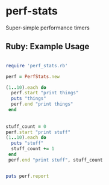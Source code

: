 # perf-stats
Super-simple performance timers


## Ruby: Example Usage

```ruby

require 'perf_stats.rb'

perf = PerfStats.new

(1..10).each do 
  perf.start "print things"
  puts "things"
  perf.end "print things"
 end
 
 
stuff_count = 0
perf.start "print stuff"
(1..10).each do 
  puts "stuff"
  stuff_count += 1
 end
 perf.end "print stuff", stuff_count


puts perf.report

```
